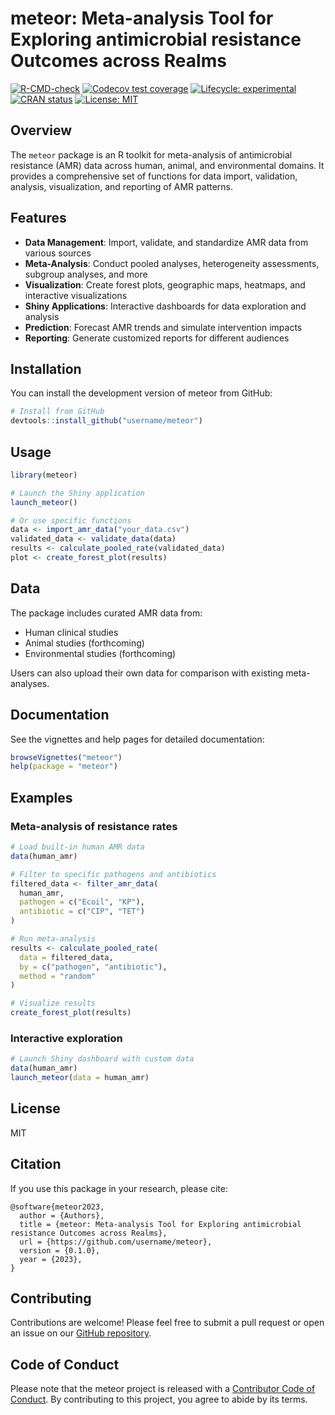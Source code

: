 # meteor: Meta-analysis Tool for Exploring antimicrobial resistance Outcomes across Realms

<!-- badges: start -->
[![R-CMD-check](https://github.com/username/meteor/actions/workflows/R-CMD-check.yaml/badge.svg)](https://github.com/username/meteor/actions/workflows/R-CMD-check.yaml)
[![Codecov test coverage](https://codecov.io/gh/username/meteor/branch/main/graph/badge.svg)](https://app.codecov.io/gh/username/meteor?branch=main)
[![Lifecycle: experimental](https://img.shields.io/badge/lifecycle-experimental-orange.svg)](https://lifecycle.r-lib.org/articles/stages.html#experimental)
[![CRAN status](https://www.r-pkg.org/badges/version/meteor)](https://CRAN.R-project.org/package=meteor)
[![License: MIT](https://img.shields.io/badge/license-MIT-blue.svg)](https://opensource.org/licenses/MIT)
<!-- badges: end -->

## Overview

The `meteor` package is an R toolkit for meta-analysis of antimicrobial resistance (AMR) data across human, animal, and environmental domains. It provides a comprehensive set of functions for data import, validation, analysis, visualization, and reporting of AMR patterns.

## Features

- **Data Management**: Import, validate, and standardize AMR data from various sources
- **Meta-Analysis**: Conduct pooled analyses, heterogeneity assessments, subgroup analyses, and more
- **Visualization**: Create forest plots, geographic maps, heatmaps, and interactive visualizations
- **Shiny Applications**: Interactive dashboards for data exploration and analysis
- **Prediction**: Forecast AMR trends and simulate intervention impacts
- **Reporting**: Generate customized reports for different audiences

## Installation

You can install the development version of meteor from GitHub:

```r
# Install from GitHub
devtools::install_github("username/meteor")
```

## Usage

```r
library(meteor)

# Launch the Shiny application
launch_meteor()

# Or use specific functions
data <- import_amr_data("your_data.csv")
validated_data <- validate_data(data)
results <- calculate_pooled_rate(validated_data)
plot <- create_forest_plot(results)
```

## Data

The package includes curated AMR data from:

- Human clinical studies
- Animal studies (forthcoming)
- Environmental studies (forthcoming)

Users can also upload their own data for comparison with existing meta-analyses.

## Documentation

See the vignettes and help pages for detailed documentation:

```r
browseVignettes("meteor")
help(package = "meteor")
```

## Examples

### Meta-analysis of resistance rates

```r
# Load built-in human AMR data
data(human_amr)

# Filter to specific pathogens and antibiotics
filtered_data <- filter_amr_data(
  human_amr,
  pathogen = c("Ecoil", "KP"),
  antibiotic = c("CIP", "TET")
)

# Run meta-analysis
results <- calculate_pooled_rate(
  data = filtered_data,
  by = c("pathogen", "antibiotic"),
  method = "random"
)

# Visualize results
create_forest_plot(results)
```

### Interactive exploration

```r
# Launch Shiny dashboard with custom data
data(human_amr)
launch_meteor(data = human_amr)
```

## License

MIT

## Citation

If you use this package in your research, please cite:

```
@software{meteor2023,
  author = {Authors},
  title = {meteor: Meta-analysis Tool for Exploring antimicrobial resistance Outcomes across Realms},
  url = {https://github.com/username/meteor},
  version = {0.1.0},
  year = {2023},
}
```

## Contributing

Contributions are welcome! Please feel free to submit a pull request or open an issue on our [GitHub repository](https://github.com/username/meteor).

## Code of Conduct

Please note that the meteor project is released with a [Contributor Code of Conduct](https://contributor-covenant.org/version/2/0/CODE_OF_CONDUCT.html). By contributing to this project, you agree to abide by its terms. 
